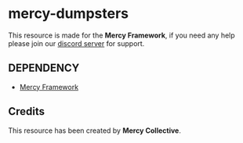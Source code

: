 # mercy-dumpsters

This resource is made for the **Mercy Framework**, if you need any help please join our [discord server](https://dsc.gg/mercy-coll) for support.

## DEPENDENCY
- [Mercy Framework](https://github.com/Mercy-Collective/mercy-framework)

## Credits
This resource has been created by **Mercy Collective**.
